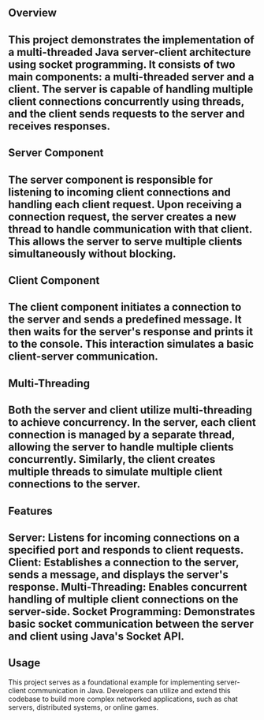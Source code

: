 ## Overview

This project demonstrates the implementation of a multi-threaded Java server-client architecture using socket programming. It consists of two main components: a multi-threaded server and a client. The server is capable of handling multiple client connections concurrently using threads, and the client sends requests to the server and receives responses.
---

## Server Component

The server component is responsible for listening to incoming client connections and handling each client request. Upon receiving a connection request, the server creates a new thread to handle communication with that client. This allows the server to serve multiple clients simultaneously without blocking.
---

## Client Component

The client component initiates a connection to the server and sends a predefined message. It then waits for the server's response and prints it to the console. This interaction simulates a basic client-server communication.
---

## Multi-Threading

Both the server and client utilize multi-threading to achieve concurrency. In the server, each client connection is managed by a separate thread, allowing the server to handle multiple clients concurrently. Similarly, the client creates multiple threads to simulate multiple client connections to the server.
---

## Features

Server: Listens for incoming connections on a specified port and responds to client requests.
Client: Establishes a connection to the server, sends a message, and displays the server's response.
Multi-Threading: Enables concurrent handling of multiple client connections on the server-side.
Socket Programming: Demonstrates basic socket communication between the server and client using Java's Socket API.
---

## Usage

This project serves as a foundational example for implementing server-client communication in Java. Developers can utilize and extend this codebase to build more complex networked applications, such as chat servers, distributed systems, or online games.